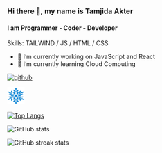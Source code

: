 ### Hi there 👋, my name is Tamjida Akter
#### I am Programmer - Coder - Developer

Skills: TAILWIND / JS / HTML / CSS

- 🔭 I’m currently working on JavaScript and React 
- 🌱 I’m currently learning Cloud Computing 


[<img src='https://cdn.jsdelivr.net/npm/simple-icons@3.0.1/icons/github.svg' alt='github' height='40'>](https://github.com/tamjidaweb)  

<a href='https://archiveprogram.github.com/'><img src='https://raw.githubusercontent.com/acervenky/animated-github-badges/master/assets/acbadge.gif' width='40' height='40'></a> 



[![Top Langs](https://github-readme-stats.vercel.app/api/top-langs/?username=tamjidaweb)](https://github.com/anuraghazra/github-readme-stats)

![GitHub stats](https://github-readme-stats.vercel.app/api?username=tamjidaweb&show_icons=true)  

 

![GitHub streak stats](https://streak-stats.demolab.com/?user=tamjidaweb)  


